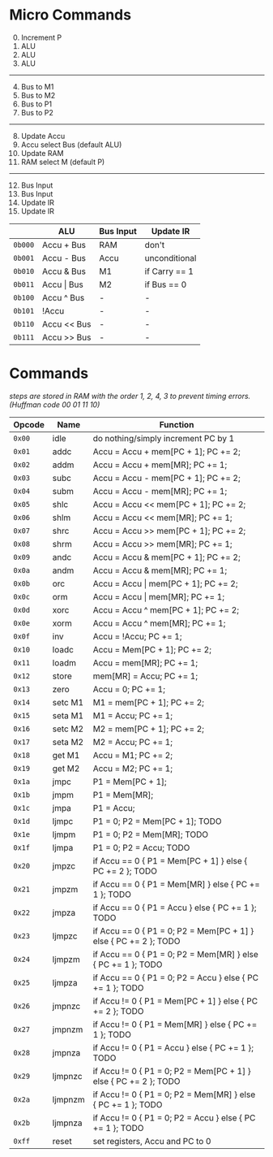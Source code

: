 # Micro Commands

0. Increment P
1. ALU
2. ALU
3. ALU
---
4. Bus to M1
5. Bus to M2
6. Bus to P1
7. Bus to P2
---
8. Update Accu
9. Accu select Bus (default ALU)
10. Update RAM
11. RAM select M (default P)
---
12. Bus Input
13. Bus Input
14. Update IR
15. Update IR

|           | ALU           | Bus Input | Update IR     |
| --------- | ------------- | --------- | ------------- |
| `0b000`   | Accu + Bus    | RAM       | don't         |
| `0b001`   | Accu - Bus    | Accu      | unconditional |
| `0b010`   | Accu & Bus    | M1        | if Carry == 1 |
| `0b011`   | Accu \| Bus   | M2        | if Bus == 0   |
| `0b100`   | Accu ^ Bus    | -         | -             |
| `0b101`   | !Accu         | -         | -             |
| `0b110`   | Accu << Bus   | -         | -             |
| `0b111`   | Accu >> Bus   | -         | -             |

# Commands

*steps are stored in RAM with the order 1, 2, 4, 3 to prevent timing errors. (Huffman code 00 01 11 10)*

| Opcode | Name     | Function                                  |
| ------ | -------- | ----------------------------------------- |
| `0x00` | idle     | do nothing/simply increment PC by 1       |
| `0x01` | addc     | Accu = Accu + mem[PC + 1]; PC += 2;       |
| `0x02` | addm     |Accu = Accu + mem[MR]; PC += 1;            |
| `0x03` | subc     | Accu = Accu - mem[PC + 1]; PC += 2;       |
| `0x04` | subm     | Accu = Accu - mem[MR]; PC += 1;           |
| `0x05` | shlc     | Accu = Accu << mem[PC + 1]; PC += 2;      |
| `0x06` | shlm     | Accu = Accu << mem[MR]; PC += 1;          |
| `0x07` | shrc     | Accu = Accu >> mem[PC + 1]; PC += 2;      |
| `0x08` | shrm     | Accu = Accu >> mem[MR]; PC += 1;          |
| `0x09` | andc     | Accu = Accu & mem[PC + 1]; PC += 2;       |
| `0x0a` | andm     | Accu = Accu & mem[MR]; PC += 1;           |
| `0x0b` | orc      | Accu = Accu \| mem[PC + 1]; PC += 2;      |
| `0x0c` | orm      | Accu = Accu \| mem[MR]; PC += 1;          |
| `0x0d` | xorc     | Accu = Accu ^ mem[PC + 1]; PC += 2;       |
| `0x0e` | xorm     | Accu = Accu ^ mem[MR]; PC += 1;           |
| `0x0f` | inv      | Accu = !Accu; PC += 1;                    |
| `0x10` | loadc    | Accu = Mem[PC + 1]; PC += 2;              |
| `0x11` | loadm    | Accu = mem[MR]; PC += 1;                  |
| `0x12` | store    | mem[MR] = Accu; PC += 1;                  |
| `0x13` | zero     | Accu = 0; PC += 1;                        |
| `0x14` | setc M1  | M1 = mem[PC + 1]; PC += 2;                |
| `0x15` | seta M1  | M1 = Accu; PC += 1;                       |
| `0x16` | setc M2  | M2 = mem[PC + 1]; PC += 2;                |
| `0x17` | seta M2  | M2 = Accu; PC += 1;                       |
| `0x18` | get M1   | Accu = M1; PC += 2;                       |
| `0x19` | get M2   | Accu = M2; PC += 1;                       |
| `0x1a` | jmpc     | P1 = Mem[PC + 1];                         |
| `0x1b` | jmpm     | P1 = Mem[MR];                             |
| `0x1c` | jmpa     | P1 = Accu;                                |
| `0x1d` | ljmpc    | P1 = 0; P2 = Mem[PC + 1]; TODO            |
| `0x1e` | ljmpm    | P1 = 0; P2 = Mem[MR]; TODO                |
| `0x1f` | ljmpa    | P1 = 0; P2 = Accu; TODO                   |
| `0x20` | jmpzc    | if Accu == 0 { P1 = Mem[PC + 1] } else { PC += 2 }; TODO |
| `0x21` | jmpzm    | if Accu == 0 { P1 = Mem[MR] } else { PC += 1 }; TODO |
| `0x22` | jmpza    | if Accu == 0 { P1 = Accu } else { PC += 1 }; TODO |
| `0x23` | ljmpzc   | if Accu == 0 { P1 = 0; P2 = Mem[PC + 1] } else { PC += 2 }; TODO |
| `0x24` | ljmpzm   | if Accu == 0 { P1 = 0; P2 = Mem[MR] } else { PC += 1 }; TODO |
| `0x25` | ljmpza   | if Accu == 0 { P1 = 0; P2 = Accu } else { PC += 1 }; TODO |
| `0x26` | jmpnzc   | if Accu != 0 { P1 = Mem[PC + 1] } else { PC += 2 }; TODO |
| `0x27` | jmpnzm   | if Accu != 0 { P1 = Mem[MR] } else { PC += 1 }; TODO |
| `0x28` | jmpnza   | if Accu != 0 { P1 = Accu } else { PC += 1 }; TODO |
| `0x29` | ljmpnzc  | if Accu != 0 { P1 = 0; P2 = Mem[PC + 1] } else { PC += 2 }; TODO |
| `0x2a` | ljmpnzm  | if Accu != 0 { P1 = 0; P2 = Mem[MR] } else { PC += 1 }; TODO |
| `0x2b` | ljmpnza  | if Accu != 0 { P1 = 0; P2 = Accu } else { PC += 1 }; TODO |
| `0xff` | reset    | set registers, Accu and PC to 0 |